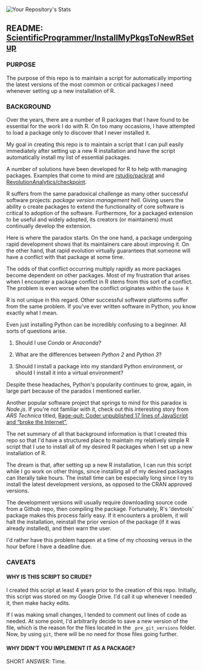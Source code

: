![Your Repository's Stats](https://github-readme-stats.vercel.app/api/top-langs/?username=ScientificProgrammer&theme=blue-green)


## README: [ScientificProgrammer/InstallMyPkgsToNewRSetup](https://github.com/ScientificProgrammer/InstallMyPkgsToNewRSetup)

### PURPOSE

The purpose of this repo is to maintain a script for automatically importing the latest
versions of the most common or critical packages I need whenever setting up a
new installation of R.

### BACKGROUND

Over the years, there are a number of R packages that I have found to be essential
for the work I do with R. On too many occasions, I have attempted to load a package
only to discover that I never installed it.

My goal in creating this repo is to maintain a script that I can pull easily
immediately after setting up a new R installation and have the script
automatically install my list of essential packages.

A number of solutions have been developed for R to help with managing packages. Examples
that come to mind are [rstudio/packrat](https://github.com/rstudio/packrat) and
[RevolutionAnalytics/checkpoint](https://github.com/RevolutionAnalytics/checkpoint).

R suffers from the same paradoxical challenge as many other successful
software projects: *package version management hell*. Giving users the ability
o create packages to extend the functionality of core software is critical
to adoption of the software. Furthermore, for a packaged extension to be useful
and widely adopted, its creators (or maintainers) must continually develop the
extension.

Here is where the paradox starts. On the one hand, a package undergoing rapid
development shows that its maintainers care about improving it. On the other hand,
that rapid evolution virtually guarantees that someone will have a conflict with
that package at some time.

The odds of that conflict occurring multiply rapidly as more packages become
dependent on other packages. Most of my frustration that arises when I
encounter a package conflict in R stems from this sort of a conflict. The
problem is even worse when the conflict originates within the `base R`

R is not unique in this regard. Other successful software platforms suffer from
the same problem. If you've ever written software in Python, you know
exactly what I mean.

Even just installing Python can be incredibly confusing to a beginner. All sorts
of questions arise.

1. Should I use *Conda* or *Anaconda*?

1. What are the differences between *Python 2* and *Python 3*?

1. Should I install a package into my standard Python environment, or
   should I install it into a virtual environment?
   
Despite these headaches, Python's popularity continues to grow, again, in large
part because of the paradox I mentioned earlier.

Another popular software project that springs to mind for this paradox
is *Node.js*. If you're not familiar with it, check out
this interesting story from *ARS Technica* titled, [Rage-quit: Coder unpublished 17 lines of JavaScript and “broke the Internet”](https://arstechnica.com/information-technology/2016/03/rage-quit-coder-unpublished-17-lines-of-javascript-and-broke-the-internet/),


The net summary of all that background information is that I created this
repo so that I'd have a structured place to maintain my relatively simple
R script that I use to install all of my desired R packages when I set
up a new installation of R.

The dream is that, after setting up a new R installation, I can run this
script while I go work on other things, since installing all of my
desired packages can literally take hours. The install time can be
especially long since I try to install the latest development versions,
as opposed to the CRAN approved versions.

The development versions will usually require downloading source code
from a Github repo, then compiling the package. Fortunately,
R's 'devtools' package makes this process fairly easy. If it encounters
a problem, it will halt the installation, reinstall the prior version
of the package (if it was already installed), and then warn the user.

I'd rather have this problem happen at a time of my choosing versus
in the hour before I have a deadline due.

### CAVEATS

#### WHY IS THIS SCRIPT SO CRUDE?
I created this script at least 4 years prior to the creation of this repo. Initially,
this script was stored on my Google Drive. I'd call it up whenever I needed it,
then make hacky edits.

If I was making small changes, I tended to comment out lines of code
as needed. At some point, I'd arbitrarily decide to save a new version
of the file, which is the reason for the files located in the `_pre_git_versions`
folder. Now, by using `git`, there will be no need for those files going further.


#### WHY DIDN'T YOU IMPLEMENT IT AS A PACKAGE?

SHORT ANSWER: Time.

